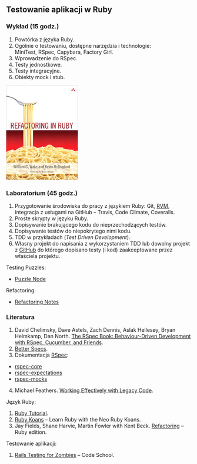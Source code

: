## Testowanie aplikacji w Ruby

<!--
**Luźne uwagi:**

1. Potrzebny jest krótki tytuł. Ten powyżej jest niekompletny.
2. Teraz musimy napisać program w punktach oraz dodać,
maksimum 4–6 pozycji, literatury.
3. [NSS Software Development Fundamentals - Spring 2013][1] –
tutaj jest rozpiska na zajęcia w kolejnych tygodniach zajęć.
Coś takiego trzeba będzie zrobić później. Pewnie w maju lub czerwcu.
4. W sumie nie wiem od czego zacząć: od RSpec? Unit Testing?
5. Na wprowadzenie/powtórkę z Ruby trzeba będzie zaadoptować
to [Learn X in Y minutes][5]. Podobne „starter code”
powinny też być do RSpec (kilka,
np. przykład *hello world*, *RSpec::Expectations*, *RSpec::Mocks*, …).
-->


### Wykład (15 godz.)

1. Powtórka z języka Ruby.
2. Ogólnie o testowaniu, dostępne narzędzia i technologie:<br>
  MiniTest, RSpec, Capybara, Factory Girl.
3. Wprowadzenie do RSpec.
4. Testy jednostkowe.
5. Testy integracyjne.
6. Obiekty mock i stub.


![refactoring](images/refactoring.jpg)

### Laboratorium (45 godz.)

1. Przygotowanie środowiska do pracy z językiem Ruby: Git, [RVM][2],
  integracja z usługami na GitHub – Travis, Code Climate, Coveralls.
2. Proste skrypty w języku Ruby.
3. Dopisywanie brakującego kodu do nieprzechodzących testów.
4. Dopisywanie testów do niepokrytego nimi kodu.
5. TDD w przykładach (*Test Driven Development*).
6. Własny projekt do napisania z wykorzystaniem TDD lub
   dowolny projekt z [GitHub](github.com) do którego dopisano
   testy (i kod) zaakceptowane przez właściela projektu.

Testing Puzzles:

* [Puzzle Node](http://www.puzzlenode.com/)

Refactoring:

* [Refactoring Notes](http://ghendry.net/refactor.html)


### Literatura

1. David Chelimsky, Dave Astels, Zach Dennis, Aslak Hellesøy, Bryan Helmkamp, Dan North.
   [The RSpec Book: Behaviour-Driven Development with RSpec, Cucumber, and Friends][3].
2. [Better Specs](http://betterspecs.org/).
3. Dokumentacja [RSpec](http://rspec.info/):
  - [rspec-core](https://github.com/rspec/rspec-core)
  - [rspec-expectations](https://github.com/rspec/rspec-expectations)
  - [rspec-mocks](https://github.com/rspec/rspec-mocks)
4. Michael Feathers.
   [Working Effectively with Legacy Code](http://www.amazon.com/Working-Effectively-Legacy-Michael-Feathers/dp/0131177052).

Język Ruby:

1. [Ruby Tutorial][4].
2. [Ruby Koans](http://rubykoans.com/) – Learn Ruby with the Neo Ruby Koans.
3. Jay Fields, Shane Harvie, Martin Fowler with Kent Beck.
   [Refactoring](http://books.google.pl/books/about/Refactoring.html?id=6jyOUrJBJHAC) – Ruby edition.

Testowanie aplikacji:

1. [Rails Testing for Zombies](https://www.codeschool.com/courses/rails-testing-for-zombies) –
  Code School.


[1]: https://github.com/elizabrock/NSS-Syllabus-Spring-2013
[2]: http://rvm.io/rvm
[3]: http://pragprog.com/book/achbd/the-rspec-book
[4]: http://www.tutorialspoint.com/ruby/
[5]: http://learnxinyminutes.com/docs/ruby/
[6]: http://tryruby.org/levels/1/challenges/0
[7]: https://www.codeschool.com/courses/testing-with-rspec
